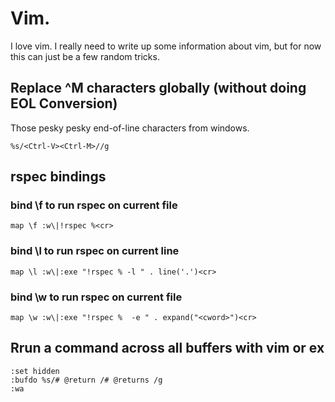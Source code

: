 # Vim. 

I love vim. I really need to write up some information about vim, but for now this can just be a few random tricks.

## Replace ^M characters globally (without doing EOL Conversion)

Those pesky pesky end-of-line characters from windows.

```vim
%s/<Ctrl-V><Ctrl-M>//g
```

## rspec bindings

### bind \f to run rspec on current file

```vim
map \f :w\|!rspec %<cr>
```

### bind \l to run rspec on current line

```vim
map \l :w\|:exe "!rspec % -l " . line('.')<cr>
```

### bind \w to run rspec on current file
```vim
map \w :w\|:exe "!rspec %  -e " . expand("<cword>")<cr>
```

## Rrun a command across all buffers with vim or ex

```vim
:set hidden
:bufdo %s/# @return /# @returns /g
:wa
```
